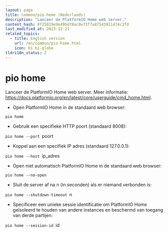 ```yaml
---
layout: page
title: common/pio-home (Nederlands)
description: "Lanceer de PlatformIO Home web server."
content_hash: 8f25019e9e49bdf8ac0e73ffa87543921474c3fd
last_modified_at: 2023-12-21
related_topics:
  - title: English version
    url: /en/common/pio-home.html
    icon: bi bi-globe
tldri18n_status: 2
---
```

# pio home

Lanceer de PlatformIO Home web server.
Meer informatie: <https://docs.platformio.org/en/latest/core/userguide/cmd_home.html>.

- Open PlatformIO Home in de standaard web browser:

`pio home`

- Gebruik een specifieke HTTP poort (standaard 8008):

`pio home --port `<span class="tldr-var badge badge-pill bg-dark-lm bg-white-dm text-white-lm text-dark-dm font-weight-bold">poort</span>

- Koppel aan een specifiek IP adres (standaard 127.0.0.1):

`pio home --host `<span class="tldr-var badge badge-pill bg-dark-lm bg-white-dm text-white-lm text-dark-dm font-weight-bold">ip_adres</span>

- Open niet automatisch PlatformIO Home in de standaard web browser:

`pio home --no-open`

- Sluit de server af na n (in seconden) als er niemand verbonden is:

`pio home --shutdown-timeout `<span class="tldr-var badge badge-pill bg-dark-lm bg-white-dm text-white-lm text-dark-dm font-weight-bold">n</span>

- Specificeer een unieke sessie identificatie om PlatformIO Home geïsoleerd te houden van andere instances en beschermd van toegang van derde partijen:

`pio home --session-id `<span class="tldr-var badge badge-pill bg-dark-lm bg-white-dm text-white-lm text-dark-dm font-weight-bold">id</span>
